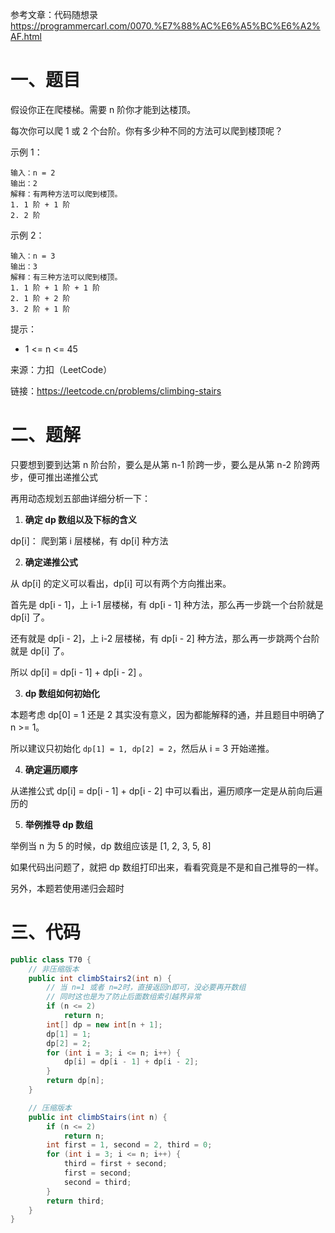 参考文章：代码随想录<https://programmercarl.com/0070.%E7%88%AC%E6%A5%BC%E6%A2%AF.html>

# 一、题目

假设你正在爬楼梯。需要 n 阶你才能到达楼顶。

每次你可以爬 1 或 2 个台阶。你有多少种不同的方法可以爬到楼顶呢？

示例 1：

```
输入：n = 2
输出：2
解释：有两种方法可以爬到楼顶。
1. 1 阶 + 1 阶
2. 2 阶
```

示例 2：

```
输入：n = 3
输出：3
解释：有三种方法可以爬到楼顶。
1. 1 阶 + 1 阶 + 1 阶
2. 1 阶 + 2 阶
3. 2 阶 + 1 阶
```


提示：

* 1 <= n <= 45

来源：力扣（LeetCode）

链接：<https://leetcode.cn/problems/climbing-stairs>

# 二、题解

只要想到要到达第 n 阶台阶，要么是从第 n-1 阶跨一步，要么是从第 n-2 阶跨两步，便可推出递推公式

再用动态规划五部曲详细分析一下：

1. **确定 dp 数组以及下标的含义**

dp[i]： 爬到第 i 层楼梯，有 dp[i] 种方法

2. **确定递推公式**

从 dp[i] 的定义可以看出，dp[i] 可以有两个方向推出来。

首先是 dp[i - 1]，上 i-1 层楼梯，有 dp[i - 1] 种方法，那么再一步跳一个台阶就是 dp[i] 了。

还有就是 dp[i - 2]，上 i-2 层楼梯，有 dp[i - 2] 种方法，那么再一步跳两个台阶就是 dp[i] 了。

所以 dp[i] = dp[i - 1] + dp[i - 2] 。

3. **dp 数组如何初始化**

本题考虑 dp[0] = 1 还是 2 其实没有意义，因为都能解释的通，并且题目中明确了 n >= 1。

所以建议只初始化 `dp[1] = 1, dp[2] = 2`，然后从 i = 3 开始递推。

4. **确定遍历顺序**

从递推公式 dp[i] = dp[i - 1] + dp[i - 2] 中可以看出，遍历顺序一定是从前向后遍历的

5. **举例推导 dp 数组**

举例当 n 为 5  的时候，dp 数组应该是 [1, 2, 3, 5, 8]

如果代码出问题了，就把 dp 数组打印出来，看看究竟是不是和自己推导的一样。

另外，本题若使用递归会超时

# 三、代码

```java
public class T70 {
    // 非压缩版本
    public int climbStairs2(int n) {
        // 当 n=1 或者 n=2时，直接返回n即可，没必要再开数组
        // 同时这也是为了防止后面数组索引越界异常
        if (n <= 2)
            return n;
        int[] dp = new int[n + 1];
        dp[1] = 1;
        dp[2] = 2;
        for (int i = 3; i <= n; i++) {
            dp[i] = dp[i - 1] + dp[i - 2];
        }
        return dp[n];
    }

    // 压缩版本
    public int climbStairs(int n) {
        if (n <= 2)
            return n;
        int first = 1, second = 2, third = 0;
        for (int i = 3; i <= n; i++) {
            third = first + second;
            first = second;
            second = third;
        }
        return third;
    }
}
```

